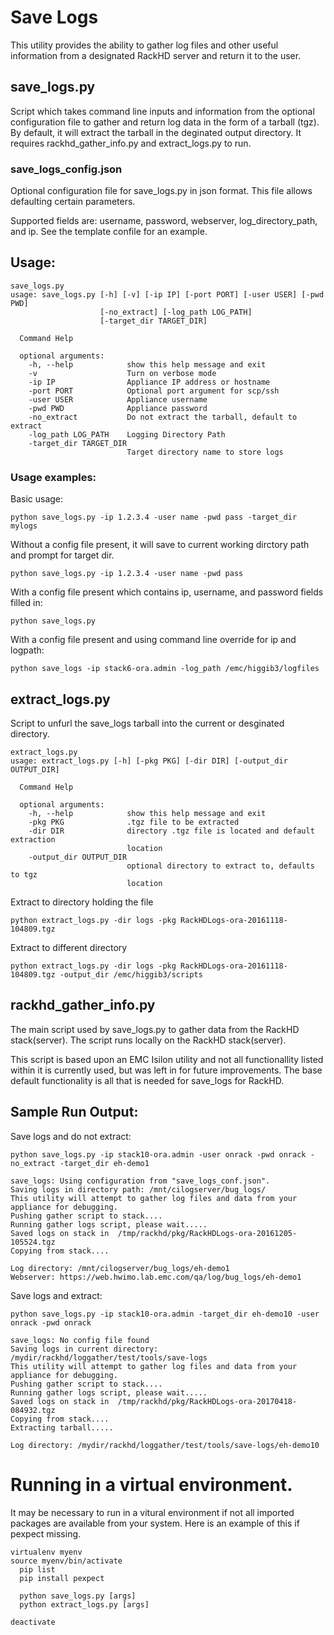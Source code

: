 # Save Logs
This utility provides the ability to gather log files and other useful information from a designated RackHD server and return it to the user.

## save_logs.py
Script which takes command line inputs and information from the optional configuration file to gather and return log data in the form of a tarball (tgz).  By default, it will extract the tarball in the deginated output directory.
It requires rackhd_gather_info.py and extract_logs.py to run.  

### save_logs_config.json
Optional configuration file for save_logs.py in json format.  This file allows defaulting certain parameters.

Supported fields are: username, password, webserver, log_directory_path, and ip. See the template confile for an example. 

## Usage:
```
save_logs.py  
usage: save_logs.py [-h] [-v] [-ip IP] [-port PORT] [-user USER] [-pwd PWD]
                    [-no_extract] [-log_path LOG_PATH]
                    [-target_dir TARGET_DIR]

  Command Help

  optional arguments:
    -h, --help            show this help message and exit
    -v                    Turn on verbose mode
    -ip IP                Appliance IP address or hostname
    -port PORT            Optional port argument for scp/ssh
    -user USER            Appliance username
    -pwd PWD              Appliance password
    -no_extract           Do not extract the tarball, default to extract
    -log_path LOG_PATH    Logging Directory Path
    -target_dir TARGET_DIR
                          Target directory name to store logs
```

### Usage examples:
Basic usage:
```
python save_logs.py -ip 1.2.3.4 -user name -pwd pass -target_dir mylogs
```
Without a config file present, it will save to current working dirctory path and prompt for target dir.
```
python save_logs.py -ip 1.2.3.4 -user name -pwd pass
```
With a config file present which contains ip, username, and password fields filled in:
```
python save_logs.py
```
With a config file present and using command line override for ip and logpath:
```
python save_logs -ip stack6-ora.admin -log_path /emc/higgib3/logfiles
```

## extract_logs.py  
Script to unfurl the save_logs tarball into the current or desginated directory.

```
extract_logs.py  
usage: extract_logs.py [-h] [-pkg PKG] [-dir DIR] [-output_dir OUTPUT_DIR]

  Command Help

  optional arguments:
    -h, --help            show this help message and exit
    -pkg PKG              .tgz file to be extracted
    -dir DIR              directory .tgz file is located and default extraction
                          location
    -output_dir OUTPUT_DIR
                          optional directory to extract to, defaults to tgz
                          location
```
Extract to directory holding the file
```
python extract_logs.py -dir logs -pkg RackHDLogs-ora-20161118-104809.tgz
```

Extract to different directory
```
python extract_logs.py -dir logs -pkg RackHDLogs-ora-20161118-104809.tgz -output_dir /emc/higgib3/scripts
```

## rackhd_gather_info.py
The main script used by save_logs.py to gather data from the RackHD stack(server). The script runs locally on the RackHD stack(server).

This script is based upon an EMC Isilon utility and not all functionallity listed within it is currently used, but was left in for future improvements. The base default functionality is all that is needed for save_logs for RackHD.


## Sample Run Output:
Save logs and do not extract:
```
python save_logs.py -ip stack10-ora.admin -user onrack -pwd onrack -no_extract -target_dir eh-demo1

save_logs: Using configuration from "save_logs_conf.json".
Saving logs in directory path: /mnt/cilogserver/bug_logs/
This utility will attempt to gather log files and data from your appliance for debugging.
Pushing gather script to stack....
Running gather logs script, please wait.....
Saved logs on stack in  /tmp/rackhd/pkg/RackHDLogs-ora-20161205-105524.tgz
Copying from stack....

Log directory: /mnt/cilogserver/bug_logs/eh-demo1
Webserver: https://web.hwimo.lab.emc.com/qa/log/bug_logs/eh-demo1
```
Save logs and extract:
```
python save_logs.py -ip stack10-ora.admin -target_dir eh-demo10 -user onrack -pwd onrack

save_logs: No config file found
Saving logs in current directory: /mydir/rackhd/loggather/test/tools/save-logs
This utility will attempt to gather log files and data from your appliance for debugging.
Pushing gather script to stack....
Running gather logs script, please wait.....
Saved logs on stack in  /tmp/rackhd/pkg/RackHDLogs-ora-20170418-084932.tgz
Copying from stack....
Extracting tarball.....

Log directory: /mydir/rackhd/loggather/test/tools/save-logs/eh-demo10
```

# Running in a virtual environment.
It may be necessary to run in a vitural environment if not all imported packages are available from your system.
Here is an example of this if pexpect missing.
```
virtualenv myenv
source myenv/bin/activate
  pip list
  pip install pexpect

  python save_logs.py [args]
  python extract_logs.py [args]

deactivate
```

